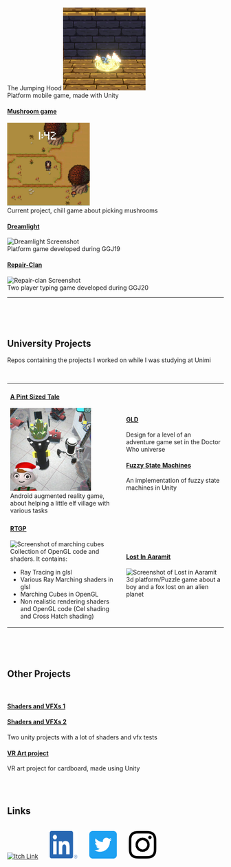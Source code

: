 <p class = "header> About me </p>

<h2> My Games </h2>
<br>
These are the git repos that cointains the personal game project I've done or I am currently doing 

<table> 
  <tr>
    <td>
      <h4> <a href="https://github.com/Idkwnisu/JumpHood">The Jumping Hood</a></h4>
       <img src="./Screenshots/Hood.jpg" style="width:192px; height:192px" title="Hood" alt="The Jumping Hood Screenshot"><br>
      Platform mobile game, made with Unity
    </td>
    <td>
      <h4> <a href="https://github.com/Idkwnisu/JumpHood">Mushroom game</a></h4>
       <img src="./Screenshots/Mushroom.jpg" style="width:192px; height:192px" title="Mushroom" alt="Mushroom Game Screenshot"><br>
      Current project, chill game about picking mushrooms
    </td>
  </tr>
  <tr>
  <td>
    <h4> <a href="https://github.com/Idkwnisu/LightDarkGame">Dreamlight</a></h4>
     <img src="./Screenshots/Dark.png" style="width:192px; height:192px" title="Dark" alt="Dreamlight Screenshot"><br>
    Platform game developed during GGJ19
  </td>
  <td>
    <h4> <a href="https://github.com/EricaStella93/GGJ2020">Repair-Clan</a></h4>
     <img src="./Screenshots/Clan.png" style="width:192px; height:192px" title="Clan" alt="Repair-clan Screenshot"><br>
    Two player typing game developed during GGJ20
  </td>
 </tr>
</table>
<hr>

<br><br><br>

<h2> University Projects </h2>

Repos containing the projects I worked on while I was studying at Unimi

<br>
<table> 
  <tr>
    <td>
<h4> <a href="https://github.com/Idkwnisu/ElfVillageAR">A Pint Sized Tale</a></h4>
<img src="./Screenshots/Pint.jpg" style="width:192px; height:192px" title="Pint" alt="A Pint Sized Tale Screenshot"><br>
Android augmented reality game, about helping a little elf village with various tasks
</td>
    <td>

<h4> <a href="https://github.com/obiciunict/GLD">GLD</a></h4>
Design for a level of an adventure game set in the Doctor Who universe
<br>
<h4> <a href="https://github.com/Idkwnisu/FuzzyStateMachineUnity">Fuzzy State Machines</a></h4>
An implementation of fuzzy state machines in Unity
</td>
</tr>
<tr>
<td>
<h4> <a href="https://github.com/Idkwnisu/ElfVillageAR">RTGP</a></h4>
<img src="./Screenshots/RTGP.Png" style="width:192px; height:192px" title="RGTP" alt="Screenshot of marching cubes"><br>
Collection of OpenGL code and shaders. It contains: 
<ul>
  <li> Ray Tracing in glsl</li>
  <li> Various Ray Marching shaders in glsl</li>
  <li> Marching Cubes in OpenGL</li>
  <li> Non realistic rendering shaders and OpenGL code (Cel shading and Cross Hatch shading) </li>
</ul>
  </td>
  <td>
<h4> <a href="https://github.com/Idkwnisu/LostInAaramit">Lost In Aaramit</a></h4>
<img src="./Screenshots/Aaramit.png" style="width:192px; height:192px" title="Aaramit" alt="Screenshot of Lost in Aaramit"><br>
3d platform/Puzzle game about a boy and a fox lost on an alien planet

</td>
</tr>
</table>


<br><br><br>

<h2> Other Projects </h2>

<br>

<h4> <a href="https://github.com/Idkwnisu/LostInAaramit">Shaders and VFXs 1</a></h4>
<h4> <a href="https://github.com/Idkwnisu/LostInAaramit">Shaders and VFXs 2</a></h4>
Two unity projects with a lot of shaders and vfx tests

<h4> <a href="https://github.com/Idkwnisu/VRArtProject">VR Art project</a></h4>
VR art project for cardboard, made using Unity

<br><br>
<h2> Links </h2>
<br>
<a href="https://mindtricks.itch.io"><img src="https://static.itch.io/images/itchio-textless-black.svg" style="width:64px; height:64px" title="Itch" alt="Itch Link"></a>
&nbsp;
&nbsp;
&nbsp;
<a href="https://www.linkedin.com/in/stefanopalma-/"><img src="./Logos/LI-In-Bug.png" style="width:64px; height:64px" title="LinkedIn" alt="LinkedIn Link"></a>
&nbsp;
&nbsp;
&nbsp;
<a href="https://twitter.com/idkwnisu"><img src="./Logos/Twitter_Social_Icon_Rounded_Square_Color.png" style="width:64px; height:64px" title="Twitter" alt="Twitter Link"></a>
&nbsp;
&nbsp;
&nbsp;
<a href="https://instagram.com/idkwnisu_"><img src="./Logos/glyph-logo_May2016.png" style="width:64px; height:64px" title="IG" alt="Instagram Link"></a>

